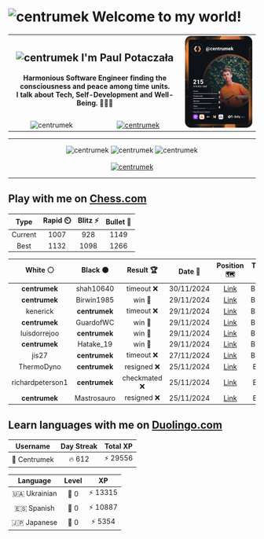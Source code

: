 <h1>
  <img
    src="https://emojis.slackmojis.com/emojis/images/1531849430/4246/blob-sunglasses.gif"
    width="30"
    alt="centrumek"
  />
  Welcome to my world!
</h1>

<table>
  <tbody>
    <tr>
      <td align="center" width="70%" colspan="2">
        <h2>
          <img
            src="https://raw.githubusercontent.com/MartinHeinz/MartinHeinz/master/wave.gif"
            width="30px"
            alt="centrumek"
          />
          I'm Paul Potaczała
        </h2>
        <h4>
          Harmonious Software Engineer finding the consciousness and peace among time units.
          <br/>
          I talk about Tech, Self-Development and Well-Being. 🌿🧘🚀
        </h4>
      </td>
      <td width="30%" rowspan="2">
        <a href="https://app.daily.dev/centrumek">
          <img
            src="./devcard.svg"
            alt="centrumek"
          />
        </a>
      </td>
    </tr>
    <tr align="center">
      <td>
        <img
          src="https://komarev.com/ghpvc/?username=centrumek&label=visitors&color=0e75b6&style=flat"
          alt="centrumek"
        >
      </td>
      <td>
        <a href="https://stackoverflow.com/users/14496012/centrumek">
          <img
            src="https://stackoverflow.com/users/flair/14496012.png?theme=dark"
            alt="centrumek"
          >
        </a>
      </td>
    </tr>
  </tbody>
</table>

---
<div align="center">
  <img 
    src="https://github-readme-stats.vercel.app/api?username=centrumek&show_icons=true&count_private=true&theme=dark&hide_border=true&hide=issues,contribs&bg_color=00000000"
    alt="centrumek"
  />
  <img
    src="https://github-readme-stats.vercel.app/api/top-langs/?username=centrumek&layout=compact&hide_border=true&theme=dark&bg_color=00000000&langs_count=6&exclude_repo=air-statistic-app"
    alt="centrumek"
  />
  <img 
    src="https://github-readme-streak-stats.herokuapp.com?user=centrumek&theme=dark&hide_border=true&background=FFFFFF00"
    alt="centrumek"
  />
  <br/>
  <br/>
  <a href="https://www.buymeacoffee.com/centrumek">
    <img
      src="https://cdn.buymeacoffee.com/buttons/v2/default-orange.png"
      height="50"
      width="210"
      alt="centrumek"
    />
  </a>
</div>

---

## Play with me on [Chess.com](https://www.chess.com/member/centrumek)

<div align="center">
<!--START_SECTION:chessStats-->
<!-- Automatically generated with https://github.com/Balastrong/chess-stats-action -->

| Type | Rapid ⏲️ | Blitz ⚡ | Bullet 🔫 |
|:---:|:---:|:---:|:---:|
| Current | 1007 | 928 | 1149 |
| Best | 1132 | 1098 | 1266 |

| White ⚪ | Black ⚫ | Result 🏆 | Date 📅 | Position 🗺️ | Type 🕕 |
|:---:|:---:|:---:|:---:|:---:|:---:|
| **centrumek** | shah10640 | timeout ❌ | 30/11/2024 | <a href="http://www.ee.unb.ca/cgi-bin/tervo/fen.pl?select=3RR3/5ppk/K6p/7P/2r5/1p4P1/5r2/8 w - -">Link</a> | Bullet |
| **centrumek** | Birwin1985 | win 🥇 | 29/11/2024 | <a href="http://www.ee.unb.ca/cgi-bin/tervo/fen.pl?select=r1bq3r/pp2k1p1/6Bp/4p3/2pP1P1Q/P1P5/1BP4P/R3K2R b KQ -">Link</a> | Bullet |
| kenerick | **centrumek** | timeout ❌ | 29/11/2024 | <a href="http://www.ee.unb.ca/cgi-bin/tervo/fen.pl?select=4r3/p4R2/3p4/1p6/1N6/3P3P/PPPkR1P1/6K1 b - -">Link</a> | Bullet |
| **centrumek** | GuardofWC | win 🥇 | 29/11/2024 | <a href="http://www.ee.unb.ca/cgi-bin/tervo/fen.pl?select=6n1/8/p3k3/4p1p1/2n3N1/6P1/P6K/8 b - -">Link</a> | Bullet |
| luisdorrejoo | **centrumek** | win 🥇 | 29/11/2024 | <a href="http://www.ee.unb.ca/cgi-bin/tervo/fen.pl?select=8/8/p1k1K1R1/2P5/NppPn2P/5r2/P1P5/8 w - -">Link</a> | Bullet |
| **centrumek** | Hatake_19 | win 🥇 | 29/11/2024 | <a href="http://www.ee.unb.ca/cgi-bin/tervo/fen.pl?select=1kr4r/Q2pq2p/1p4pn/1P2pp2/4P3/1P3P2/2P1N1PP/R3K2R b KQ -">Link</a> | Bullet |
| jis27 | **centrumek** | timeout ❌ | 27/11/2024 | <a href="http://www.ee.unb.ca/cgi-bin/tervo/fen.pl?select=8/5k2/p1R5/7P/7P/r7/6K1/8 b - -">Link</a> | Bullet |
| ThermoDyno | **centrumek** | resigned ❌ | 25/11/2024 | <a href="http://www.ee.unb.ca/cgi-bin/tervo/fen.pl?select=8/8/3p1k2/3Pp3/4Q3/5P2/4K2P/8 b - -">Link</a> | Blitz |
| richardpeterson1 | **centrumek** | checkmated ❌ | 25/11/2024 | <a href="http://www.ee.unb.ca/cgi-bin/tervo/fen.pl?select=3R4/8/4kQK1/1p6/5p2/1Pp1bP2/P2p4/3R4 b - -">Link</a> | Blitz |
| **centrumek** | Mastrosauro | resigned ❌ | 25/11/2024 | <a href="http://www.ee.unb.ca/cgi-bin/tervo/fen.pl?select=6k1/pp3ppp/2n5/8/P3P3/5PKP/4q1B1/3r4 w - -">Link</a> | Blitz |

<!--END_SECTION:chessStats-->
</div>

## Learn languages with me on [Duolingo.com](https://www.duolingo.com/profile/Centrumek)

<div align="center">
<!--START_SECTION:duolingoStats-->
<!-- Automatically generated with https://github.com/centrumek/duolingo-readme-stats-->

| Username | Day Streak | Total XP |
|:---:|:---:|:---:|
| 👤 Centrumek | 🔥 612 | ⚡ 29556 |

| Language | Level | XP |
|:---:|:---:|:---:|
| 🇺🇦 Ukrainian | 👑 0 | ⚡ 13315 |
| 🇪🇸 Spanish | 👑 0 | ⚡ 10887 |
| 🇯🇵 Japanese | 👑 0 | ⚡ 5354 |

<!--END_SECTION:duolingoStats-->
</div>
<!--
**centrumek/centrumek** is a ✨ _special_ ✨ repository because its `README.md` (this file) appears on your GitHub profile.

Here are some ideas to get you started:

- 🔭 I’m currently working on ...
- 🌱 I’m currently learning ...
- 👯 I’m looking to collaborate on ...
- 🤔 I’m looking for help with ...
- 💬 Ask me about ...
- 📫 How to reach me: ...
- 😄 Pronouns: ...
- ⚡ Fun fact: ...
-->
